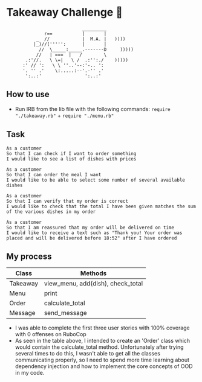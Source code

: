 Takeaway Challenge 🍕 
==================
```
                            _________
              r==           |       |
           _  //            |  M.A. |   ))))
          |_)//(''''':      |       |
            //  \_____:_____.-------D     )))))
           //   | ===  |   /        \
       .:'//.   \ \=|   \ /  .:'':./    )))))
      :' // ':   \ \ ''..'--:'-.. ':
      '. '' .'    \:.....:--'.-'' .'
       ':..:'                ':..:'

 ```

How to use
-------

* Run IRB from the lib file with the following commands: `require "./takeaway.rb"` + `require "./menu.rb"` 

Task
-----
```
As a customer
So that I can check if I want to order something
I would like to see a list of dishes with prices

As a customer
So that I can order the meal I want
I would like to be able to select some number of several available dishes

As a customer
So that I can verify that my order is correct
I would like to check that the total I have been given matches the sum of the various dishes in my order

As a customer
So that I am reassured that my order will be delivered on time
I would like to receive a text such as "Thank you! Your order was placed and will be delivered before 18:52" after I have ordered
```
My process
-------
Class | Methods
------------ | -------------
Takeaway | view_menu, add(dish), check_total
Menu | print
Order | calculate_total
Message | send_message


- I was able to complete the first three user stories with 100% coverage with 0 offenses on RuboCop
- As seen in the table above, I intended to create an 'Order' class which would contain the calculate_total method. Unfortunately after trying several times to do this, I wasn't able to get all the classes communicating properly, so I need to spend more time learning about dependency injection and how to implement the core concepts of OOD in my code.

